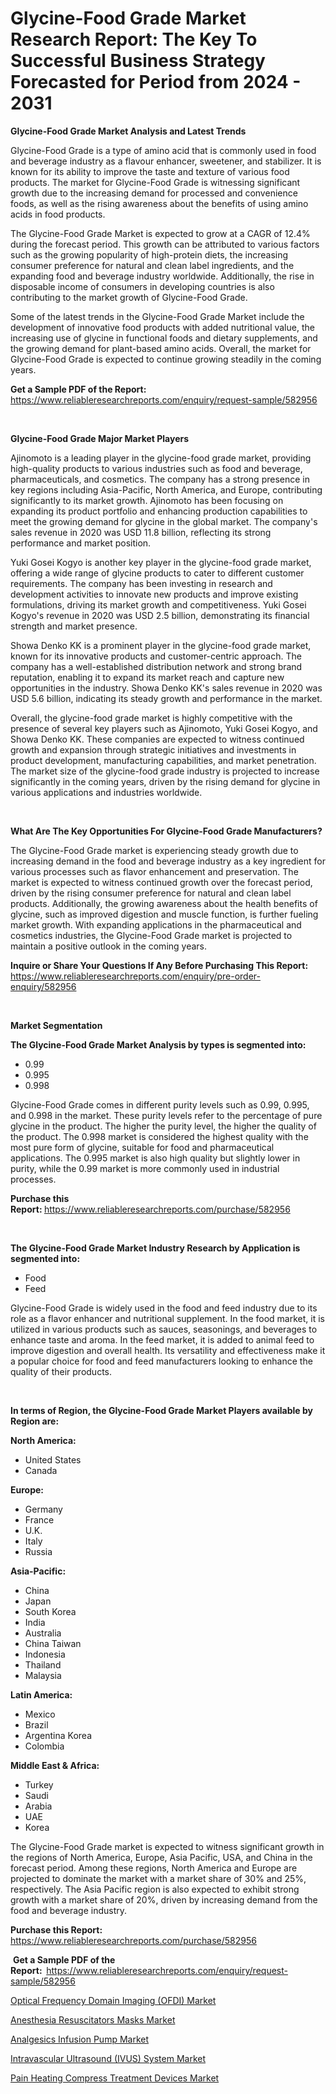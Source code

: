 <p><h1>Glycine-Food Grade Market Research Report: The Key To Successful Business Strategy Forecasted for Period from 2024 - 2031</h1></p><p><strong>Glycine-Food Grade Market Analysis and Latest Trends</strong></p>
<p><p>Glycine-Food Grade is a type of amino acid that is commonly used in food and beverage industry as a flavour enhancer, sweetener, and stabilizer. It is known for its ability to improve the taste and texture of various food products. The market for Glycine-Food Grade is witnessing significant growth due to the increasing demand for processed and convenience foods, as well as the rising awareness about the benefits of using amino acids in food products.</p><p>The Glycine-Food Grade Market is expected to grow at a CAGR of 12.4% during the forecast period. This growth can be attributed to various factors such as the growing popularity of high-protein diets, the increasing consumer preference for natural and clean label ingredients, and the expanding food and beverage industry worldwide. Additionally, the rise in disposable income of consumers in developing countries is also contributing to the market growth of Glycine-Food Grade.</p><p>Some of the latest trends in the Glycine-Food Grade Market include the development of innovative food products with added nutritional value, the increasing use of glycine in functional foods and dietary supplements, and the growing demand for plant-based amino acids. Overall, the market for Glycine-Food Grade is expected to continue growing steadily in the coming years.</p></p>
<p><strong>Get a Sample PDF of the Report:&nbsp;</strong> <a href="https://www.reliableresearchreports.com/enquiry/request-sample/582956">https://www.reliableresearchreports.com/enquiry/request-sample/582956</a></p>
<p>&nbsp;</p>
<p><strong>Glycine-Food Grade Major Market Players</strong></p>
<p><p>Ajinomoto is a leading player in the glycine-food grade market, providing high-quality products to various industries such as food and beverage, pharmaceuticals, and cosmetics. The company has a strong presence in key regions including Asia-Pacific, North America, and Europe, contributing significantly to its market growth. Ajinomoto has been focusing on expanding its product portfolio and enhancing production capabilities to meet the growing demand for glycine in the global market. The company's sales revenue in 2020 was USD 11.8 billion, reflecting its strong performance and market position.</p><p>Yuki Gosei Kogyo is another key player in the glycine-food grade market, offering a wide range of glycine products to cater to different customer requirements. The company has been investing in research and development activities to innovate new products and improve existing formulations, driving its market growth and competitiveness. Yuki Gosei Kogyo's revenue in 2020 was USD 2.5 billion, demonstrating its financial strength and market presence.</p><p>Showa Denko KK is a prominent player in the glycine-food grade market, known for its innovative products and customer-centric approach. The company has a well-established distribution network and strong brand reputation, enabling it to expand its market reach and capture new opportunities in the industry. Showa Denko KK's sales revenue in 2020 was USD 5.6 billion, indicating its steady growth and performance in the market.</p><p>Overall, the glycine-food grade market is highly competitive with the presence of several key players such as Ajinomoto, Yuki Gosei Kogyo, and Showa Denko KK. These companies are expected to witness continued growth and expansion through strategic initiatives and investments in product development, manufacturing capabilities, and market penetration. The market size of the glycine-food grade industry is projected to increase significantly in the coming years, driven by the rising demand for glycine in various applications and industries worldwide.</p></p>
<p>&nbsp;</p>
<p><strong>What Are The Key Opportunities For Glycine-Food Grade Manufacturers?</strong></p>
<p><p>The Glycine-Food Grade market is experiencing steady growth due to increasing demand in the food and beverage industry as a key ingredient for various processes such as flavor enhancement and preservation. The market is expected to witness continued growth over the forecast period, driven by the rising consumer preference for natural and clean label products. Additionally, the growing awareness about the health benefits of glycine, such as improved digestion and muscle function, is further fueling market growth. With expanding applications in the pharmaceutical and cosmetics industries, the Glycine-Food Grade market is projected to maintain a positive outlook in the coming years.</p></p>
<p><strong>Inquire or Share Your Questions If Any Before Purchasing This Report:</strong> <a href="https://www.reliableresearchreports.com/enquiry/pre-order-enquiry/582956">https://www.reliableresearchreports.com/enquiry/pre-order-enquiry/582956</a></p>
<p>&nbsp;</p>
<p><strong>Market Segmentation</strong></p>
<p><strong>The Glycine-Food Grade Market Analysis by types is segmented into:</strong></p>
<p><ul><li>0.99</li><li>0.995</li><li>0.998</li></ul></p>
<p><p>Glycine-Food Grade comes in different purity levels such as 0.99, 0.995, and 0.998 in the market. These purity levels refer to the percentage of pure glycine in the product. The higher the purity level, the higher the quality of the product. The 0.998 market is considered the highest quality with the most pure form of glycine, suitable for food and pharmaceutical applications. The 0.995 market is also high quality but slightly lower in purity, while the 0.99 market is more commonly used in industrial processes.</p></p>
<p><strong>Purchase this Report:&nbsp;</strong><a href="https://www.reliableresearchreports.com/purchase/582956">https://www.reliableresearchreports.com/purchase/582956</a></p>
<p>&nbsp;</p>
<p><strong>The Glycine-Food Grade Market Industry Research by Application is segmented into:</strong></p>
<p><ul><li>Food</li><li>Feed</li></ul></p>
<p><p>Glycine-Food Grade is widely used in the food and feed industry due to its role as a flavor enhancer and nutritional supplement. In the food market, it is utilized in various products such as sauces, seasonings, and beverages to enhance taste and aroma. In the feed market, it is added to animal feed to improve digestion and overall health. Its versatility and effectiveness make it a popular choice for food and feed manufacturers looking to enhance the quality of their products.</p></p>
<p>&nbsp;</p>
<p><strong>In terms of Region, the Glycine-Food Grade Market Players available by Region are:</strong></p>
<p>
    <p> <strong> North America: </strong>
        <ul>
            <li>United States</li>
            <li>Canada</li>
        </ul>
        </p> 
    <p> <strong> Europe: </strong>
        <ul>
            <li>Germany</li>
            <li>France</li>
            <li>U.K.</li>
            <li>Italy</li>
            <li>Russia</li>
        </ul>
        </p> 
    <p> <strong> Asia-Pacific: </strong>
        <ul>
            <li>China</li>
            <li>Japan</li>
            <li>South Korea</li>
            <li>India</li>
            <li>Australia</li>
            <li>China Taiwan</li>
            <li>Indonesia</li>
            <li>Thailand</li>
            <li>Malaysia</li>
        </ul>
        </p> 
    <p> <strong> Latin America: </strong>
        <ul>
            <li>Mexico</li>
            <li>Brazil</li>
            <li>Argentina Korea</li>
            <li>Colombia</li>
        </ul>
        </p> 
    <p> <strong> Middle East & Africa: </strong>
        <ul>
            <li>Turkey</li>
            <li>Saudi</li>
            <li>Arabia</li>
            <li>UAE</li>
            <li>Korea</li>
        </ul>
    </p>
    </p>
<p><p>The Glycine-Food Grade market is expected to witness significant growth in the regions of North America, Europe, Asia Pacific, USA, and China in the forecast period. Among these regions, North America and Europe are projected to dominate the market with a market share of 30% and 25%, respectively. The Asia Pacific region is also expected to exhibit strong growth with a market share of 20%, driven by increasing demand from the food and beverage industry.</p></p>
<p><strong>Purchase this Report: </strong><a href="https://www.reliableresearchreports.com/purchase/582956">https://www.reliableresearchreports.com/purchase/582956</a></p>
<p>&nbsp;<strong>Get a Sample PDF of the Report:&nbsp;&nbsp;</strong><a href="https://www.reliableresearchreports.com/enquiry/request-sample/582956">https://www.reliableresearchreports.com/enquiry/request-sample/582956</a></p>
<p><strong></strong></p>
<p><p><a href="https://medium.com/@zoerees777/optical-frequency-domain-imaging-ofdi-market-insight-market-trends-growth-forecasted-from-2024-d96ef5ad8e7f">Optical Frequency Domain Imaging (OFDI) Market</a></p><p><a href="https://medium.com/@annaalexander40/anesthesia-resuscitators-masks-market-analysis-and-sze-forecasted-for-period-from-2024-to-2031-7120c3e0c9dc">Anesthesia Resuscitators Masks Market</a></p><p><a href="https://medium.com/@annaalexander40/decoding-analgesics-infusion-pump-market-metrics-market-share-trends-and-growth-patterns-d46072575cd4">Analgesics Infusion Pump Market</a></p><p><a href="https://medium.com/@zoerees777/intravascular-ultrasound-ivus-system-market-size-reveals-the-best-marketing-channels-in-global-3f0532df1ca3">Intravascular Ultrasound (IVUS) System Market</a></p><p><a href="https://issuu.com/reportprime-2/docs/pain-heating-compress-treatment-devices-market-siz">Pain Heating Compress Treatment Devices Market</a></p></p>
